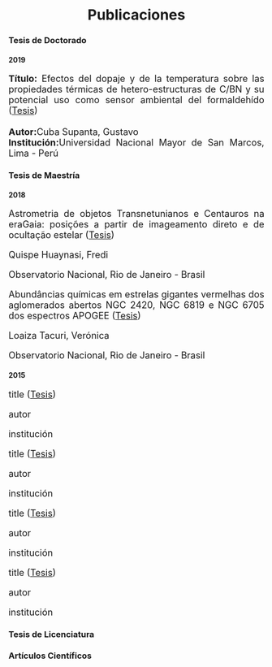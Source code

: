 ---
---
<center><h1>Publicaciones</h1></center>

<h3>Tesis de Doctorado</h3>
<h4>2019</h4>

<p style='text-align: justify; font-size:18px;'> <b> Título:</b> Efectos del dopaje y de la temperatura sobre las propiedades térmicas de hetero-estructuras de C/BN y su potencial uso como sensor ambiental del formaldehído (<a href="https://cybertesis.unmsm.edu.pe/handle/20.500.12672/12312">Tesis</a>)<br><br>
<b> Autor:</b>Cuba Supanta, Gustavo<br>
<b> Institución:</b>Universidad Nacional Mayor de San Marcos, Lima - Perú</p>

<h3>Tesis de Maestría</h3> 
<h4>2018</h4>

<p style='text-align: justify; font-size:18px;'> Astrometria de objetos Transnetunianos e Centauros na eraGaia: posições a partir de imageamento direto e de ocultação estelar (<a href="http://www.on.br/conteudo/dppg_e_iniciacao/dppg/ferramenta_teses/teses/ASTRONOMIA/[417_09-06_C]on_2018_m_frediquispe.pdf">Tesis</a>)</p>
<p style='text-align: justify; font-size:18px;'>Quispe Huaynasi, Fredi</p>
<p style='text-align: justify; font-size:18px;'>Observatorio Nacional, Rio de Janeiro - Brasil</p>

<p style='text-align: justify; font-size:18px;'> Abundâncias químicas em estrelas gigantes vermelhas dos aglomerados abertos NGC 2420, NGC 6819 e NGC 6705 dos espectros APOGEE (<a href="http://www.on.br/conteudo/dppg_e_iniciacao/dppg/ferramenta_teses/teses/ASTRONOMIA/%5B398_50-38_C%5Don_2018_m_veronicaloaizatacuri-novo.pdf">Tesis</a>)</p>
<p style='text-align: justify; font-size:18px;'>Loaiza Tacuri, Verónica</p>
<p style='text-align: justify; font-size:18px;'>Observatorio Nacional, Rio de Janeiro - Brasil</p>

<h4>2015</h4>

<p style='text-align: justify; font-size:18px;'> title (<a href="url">Tesis</a>)</p>
<p style='text-align: justify; font-size:18px;'>autor</p>
<p style='text-align: justify; font-size:18px;'>institución</p>


<p style='text-align: justify; font-size:18px;'> title (<a href="url">Tesis</a>)</p>
<p style='text-align: justify; font-size:18px;'>autor</p>
<p style='text-align: justify; font-size:18px;'>institución</p>


<p style='text-align: justify; font-size:18px;'> title (<a href="url">Tesis</a>)</p>
<p style='text-align: justify; font-size:18px;'>autor</p>
<p style='text-align: justify; font-size:18px;'>institución</p>

<p style='text-align: justify; font-size:18px;'> title (<a href="url">Tesis</a>)</p>
<p style='text-align: justify; font-size:18px;'>autor</p>
<p style='text-align: justify; font-size:18px;'>institución</p>

<h3>Tesis de Licenciatura</h3>
<h3>Artículos Científicos</h3>

